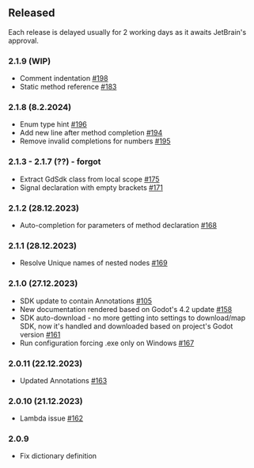 ## Released

Each release is delayed usually for 2 working days as it awaits JetBrain's approval.

### 2.1.9 (WIP)

+ Comment indentation [#198](https://gitlab.com/IceExplosive/gdscript/-/issues/198)
+ Static method reference [#183](https://gitlab.com/IceExplosive/gdscript/-/issues/183)

### 2.1.8 (8.2.2024)

+ Enum type hint [#196](https://gitlab.com/IceExplosive/gdscript/-/issues/196)
+ Add new line after method completion [#194](https://gitlab.com/IceExplosive/gdscript/-/issues/194)
+ Remove invalid completions for numbers [#195](https://gitlab.com/IceExplosive/gdscript/-/issues/195)

### 2.1.3 - 2.1.7 (??) - forgot 

+ Extract GdSdk class from local scope [#175](https://gitlab.com/IceExplosive/gdscript/-/issues/175)
+ Signal declaration with empty brackets [#171](https://gitlab.com/IceExplosive/gdscript/-/issues/171)

### 2.1.2 (28.12.2023)

+ Auto-completion for parameters of method declaration [#168](https://gitlab.com/IceExplosive/gdscript/-/issues/168)

### 2.1.1 (28.12.2023)

+ Resolve Unique names of nested nodes [#169](https://gitlab.com/IceExplosive/gdscript/-/issues/169)

### 2.1.0 (27.12.2023)

+ SDK update to contain Annotations [#105](https://gitlab.com/IceExplosive/gdscript/-/issues/105)
+ New documentation rendered based on Godot's 4.2 update [#158](https://gitlab.com/IceExplosive/gdscript/-/issues/158)
+ SDK auto-download - no more getting into settings to download/map SDK, now it's handled and downloaded based on project's Godot version [#161](https://gitlab.com/IceExplosive/gdscript/-/issues/161)
+ Run configuration forcing .exe only on Windows [#167](https://gitlab.com/IceExplosive/gdscript/-/issues/167)

### 2.0.11 (22.12.2023)

- Updated Annotations [#163](https://gitlab.com/IceExplosive/gdscript/-/issues/163)

### 2.0.10 (21.12.2023)

- Lambda issue [#162](https://gitlab.com/IceExplosive/gdscript/-/issues/162)

### 2.0.9

- Fix dictionary definition
